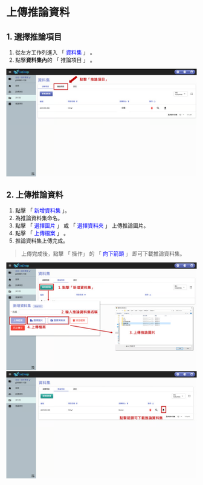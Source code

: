 # 上傳推論資料

## 1. 選擇推論項目

1. 從左方工作列進入 「 <font color="blue">資料集</font> 」 。
2. 點擊**資料集內**的 「 推論項目 」 。

![alt text](image-3.png)

## 2. 上傳推論資料

1. 點擊 「 <font color="blue">新增資料集</font> 」。
2. 為推論資料集命名。
3. 點擊 「 <font color="blue">選擇圖片</font> 」 或 「 <font color="blue">選擇資料夾</font> 」 上傳推論圖片。
4. 點擊 「 <font color="blue">上傳檔案</font> 」 。
5. 推論資料集上傳完成。

> 上傳完成後，點擊 「 操作」 的 「 <font color="blue">向下箭頭</font> 」 即可下載推論資料集。

![alt text](image-4.png)
![alt text](image-5.png)

